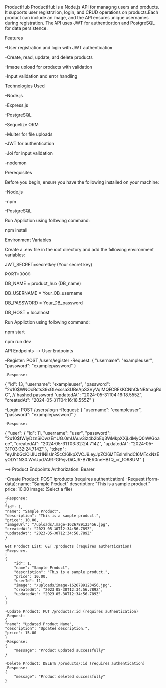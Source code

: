 ProductHub
ProductHub is a Node.js API for managing users and products. It supports user registration, login, and CRUD operations on products.Each product can include an image, and the API ensures unique usernames during registration. The API uses JWT for authentication and PostgreSQL for data persistence.

Features

 -User registration and login with JWT authentication
 
 -Create, read, update, and delete products
 
-Image upload for products with validation

-Input validation and error handling

Technologies Used

-Node.js

-Express.js

-PostgreSQL

-Sequelize ORM

-Multer for file uploads

-JWT for authentication

-Joi for input validation

-nodemon

Prerequisites

Before you begin, ensure you have the following installed on your machine:

-Node.js

-npm

-PostgreSQL

Run Appliction using following command:

npm install

Environment Variables

Create a .env file in the root directory and add the following environment variables:

JWT_SECRET=secretkey (Your secret key)

PORT=3000

DB_NAME = product_hub (DB_name)

DB_USERNAME = Your_DB_username

DB_PASSWORD = Your_DB_password

DB_HOST = localhost

Run Appliction using following command:

npm start

npm run dev

API Endpoints
--> User Endpoints

   -Register: POST /users/register
    -Request:
    {
    "username": "exampleuser",
    "password": "examplepassword"
    }

    -Response:
   {
    "id": 13,
    "username": "exampleuser",
    "password": "$2a$10$WNOcRcts39xGLexssa3UBeApS3VyVqlMQECREkKCNhCkNBtmagRdC", // hashed password
    "updatedAt": "2024-05-31T04:16:18.555Z",
    "createdAt": "2024-05-31T04:16:18.555Z"
}

   -Login: POST /users/login
    -Request:
    {
    "username": "exampleuser",
    "password": "examplepassword"
    }

    -Response:
   {
    "user": {
        "id": 11,
        "username": "user",
        "password": "$2a$10$fWlyDznSiOwzEmUG.0mUAuv3iz4b2bEq3WMkpXXjLdMyQ0hWGoace",
        "createdAt": "2024-05-31T03:32:24.714Z",
        "updatedAt": "2024-05-31T03:32:24.714Z"
    },
    "token": "eyJhbGciOiJIUzI1NiIsInR5cCI6IkpXVCJ9.eyJpZCI6MTEsImlhdCI6MTcxNzEyODY1N30.WvUpd7A91PGPejvDiCJR-B7IER0neHBTQ_cr_fO98UM"
   }

--> Product Endpoints
  Authorization: Bearer <JWT token>

  -Create Product: POST /products (requires authentication)
    -Request (form-data):
    name: "Sample Product"
    description: "This is a sample product."
    price: 10.00
    image: (Select a file)

    -Response:
    {
    "id": 1,
    "name": "Sample Product",
    "description": "This is a sample product.",
    "price": 10.00,
    "imageUrl": "/uploads/image-1626789123456.jpg",
    "createdAt": "2023-05-30T12:34:56.789Z",
    "updatedAt": "2023-05-30T12:34:56.789Z"
    }

    Get Product List: GET /products (requires authentication)
    -Response:
    [
    {
        "id": 1,
        "name": "Sample Product",
        "description": "This is a sample product.",
        "price": 10.00,
        "userId": 11,
        "image": "/uploads/image-1626789123456.jpg",
        "createdAt": "2023-05-30T12:34:56.789Z",
        "updatedAt": "2023-05-30T12:34:56.789Z"
    }
    ]

    -Update Product: PUT /products/:id (requires authentication)
    -Request:
    {
    "name": "Updated Product Name",
    "description": "Updated description.",
    "price": 15.00
    }
    -Response:
    {
        "message": "Product updated successfully"
    }

    -Delete Product: DELETE /products/:id (requires authentication)
    -Response:
    {
        "message": "Product deleted successfully"
    }
